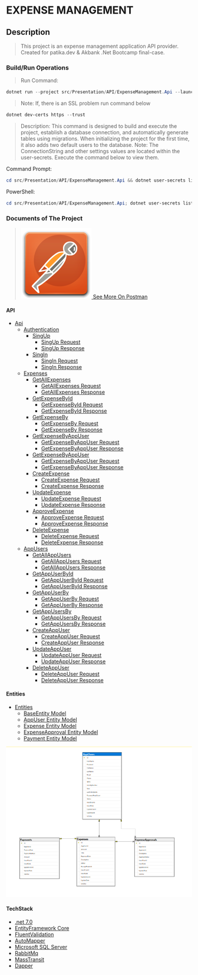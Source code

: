 # EXPENSE MANAGEMENT

## Description

>This project is an expense management application API provider. Created for patika.dev & Akbank .Net Bootcamp final-case.

### Build/Run Operations

>Run Command:

```powershell
dotnet run --project src/Presentation/API/ExpenseManagement.Api --launch-profile https
```

>Note: If, there is an SSL problem run command below

```powershell
dotnet dev-certs https --trust
```

>Description: This command is designed to build and execute the project, establish a database connection, and automatically generate tables using migrations. When initializing the project for the first time, it also adds two default users to the database.
>Note: The ConnectionString and other settings values are located within the user-secrets. Execute the command below to view them.

Command Prompt:

```powershell
cd src/Presentation/API/ExpenseManagement.Api && dotnet user-secrets list
```

PowerShell:

```powershell
cd src/Presentation/API/ExpenseManagement.Api; dotnet user-secrets list
```

### Documents of The Project

>[![image](/Documents/Images/postman.svg)
See More On Postman](https://documenter.getpostman.com/view/17157290/2s9YymFPsU#intro)

#### API

- [Api](/Documents/Api/)
  - [Authentication](/Documents/Api/Authentication.Api.md)
    - [SingUp](/Documents/Api/Authentication.Api.md#signup)
      - [SingUp Request](/Documents/Api/Authentication.Api.md#signup-request)
      - [SingUp Response](/Documents/Api/Authentication.Api.md#signup-response)
    - [SingIn](/Documents/Api/Authentication.Api.md#signin)
      - [SingIn Request](/Documents/Api/Authentication.Api.md#signin-request)
      - [SingIn Response](/Documents/Api/Authentication.Api.md#signin-response)
  - [Expenses](/Documents/Api/Expenses.Api.md#expenses)
    - [GetAllExpenses](/Documents/Api/Expenses.Api.md#getallexpenses)
      - [GetAllExpenses Request](/Documents/Api/Expenses.Api.md#getallexpenses-request)
      - [GetAllExpenses Response](/Documents/Api/Expenses.Api.md#getallexpenses-response)
    - [GetExpenseById](/Documents/Api/Expenses.Api.md#getexpensebyid)
      - [GetExpenseById Request](/Documents/Api/Expenses.Api.md#getexpensebyid-request)
      - [GetExpenseById Response](/Documents/Api/Expenses.Api.md#getexpensebyid-response)
    - [GetExpenseBy](/Documents/Api/Expenses.Api.md#getexpenseby)
      - [GetExpenseBy Request](/Documents/Api/Expenses.Api.md#getexpenseby-request)
      - [GetExpenseBy Response](/Documents/Api/Expenses.Api.md#getexpenseby-response)
    - [GetExpenseByAppUser](/Documents/Api/Expenses.Api.md#getexpensebyappuser)
      - [GetExpenseByAppUser Request](/Documents/Api/Expenses.Api.md#getexpensebyappuser-request)
      - [GetExpenseByAppUser Response](/Documents/Api/Expenses.Api.md#getexpensebyappuser-response)
    - [GetExpenseByAppUser](/Documents/Api/Expenses.Api.md#getexpensebyappuser)
      - [GetExpenseByAppUser Request](/Documents/Api/Expenses.Api.md#getexpensebyappuser-request)
      - [GetExpenseByAppUser Response](/Documents/Api/Expenses.Api.md#getexpensebyappuser-response)
    - [CreateExpense](/Documents/Api/Expenses.Api.md#createexpense)
      - [CreateExpense Request](/Documents/Api/Expenses.Api.md#createexpense-request)
      - [CreateExpense Response](/Documents/Api/Expenses.Api.md#createexpense-response)
    - [UpdateExpense](/Documents/Api/Expenses.Api.md#updateexpense)
      - [UpdateExpense Request](/Documents/Api/Expenses.Api.md#updateexpense-request)
      - [UpdateExpense Response](/Documents/Api/Expenses.Api.md#updateexpense-response)
    - [ApproveExpense](/Documents/Api/Expenses.Api.md#approveexpense)
      - [ApproveExpense Request](/Documents/Api/Expenses.Api.md#approveexpense-request)
      - [ApproveExpense Response](/Documents/Api/Expenses.Api.md#approveexpense-response)
    - [DeleteExpense](/Documents/Api/Expenses.Api.md#deleteexpense)
      - [DeleteExpense Request](/Documents/Api/Expenses.Api.md#deleteexpense-request)
      - [DeleteExpense Response](/Documents/Api/Expenses.Api.md#deleteexpense-response)
  - [AppUsers](/Documents/Api/AppUsers.Api.md#appusers)
    - [GetAllAppUsers](/Documents/Api/AppUsers.Api.md#getallappusers)
      - [GetAllAppUsers Request](/Documents/Api/AppUsers.Api.md#getallappusers-request)
      - [GetAllAppUsers Response](/Documents/Api/AppUsers.Api.md#getallappusers-response)
    - [GetAppUserById](/Documents/Api/AppUsers.Api.md#getappuserbyid)
      - [GetAppUserById Request](/Documents/Api/AppUsers.Api.md#getappuserbyid-request)
      - [GetAppUserById Response](/Documents/Api/AppUsers.Api.md#getappuserbyid-response)
    - [GetAppUserBy](/Documents/Api/AppUsers.Api.md#getappuserby)
      - [GetAppUserBy Request](/Documents/Api/AppUsers.Api.md#getappuserby-request)
      - [GetAppUserBy Response](/Documents/Api/AppUsers.Api.md#getappuserby-response)
    - [GetAppUsersBy](/Documents/Api/AppUsers.Api.md#getappusersby)
      - [GetAppUsersBy Request](/Documents/Api/AppUsers.Api.md#getappusersby-request)
      - [GetAppUsersBy Response](/Documents/Api/AppUsers.Api.md#getappusersby-response)
    - [CreateAppUser](/Documents/Api/AppUsers.Api.md#createappuser)
      - [CreateAppUser Request](/Documents/Api/AppUsers.Api.md#createappuser-request)
      - [CreateAppUser Response](/Documents/Api/AppUsers.Api.md#createappuser-response)
    - [UpdateAppUser](/Documents/Api/AppUsers.Api.md#updateappuser)
      - [UpdateAppUser Request](/Documents/Api/AppUsers.Api.md#updateappuser-request)
      - [UpdateAppUser Response](/Documents/Api/AppUsers.Api.md#updateappuser-response)
    - [DeleteAppUser](/Documents/Api/AppUsers.Api.md#deleteappuser)
      - [DeleteAppUser Request](/Documents/Api/AppUsers.Api.md#deleteappuser-request)
      - [DeleteAppUser Response](/Documents/Api/AppUsers.Api.md#deleteappuser-response)

#### Entities

- [Entities](/Documents/Entities/)
  - [BaseEntity Model](/Documents/Entities/BaseEntity.md)
  - [AppUser Entity Model](/Documents/Entities/AppUser.Entity.md)
  - [Expense Entity Model](/Documents/Entities/Expense.Entity.md)
  - [ExpenseApproval Entity Model](/Documents/Entities/ExpenseApproval.Entity.md)
  - [Payment Entity Model](/Documents/Entities/Payment.Entity.md)

![Database Diagram](/Documents/Images/DbDiagram.png)

#### TechStack

- [.net 7.0](https://learn.microsoft.com/tr-tr/dotnet/core/whats-new/dotnet-7)
- [EntityFramework Core](https://learn.microsoft.com/en-us/ef/core/)
- [FluentValidation](https://learn.microsoft.com/en-us/ef/core/)
- [AutoMapper](https://automapper.org/)
- [Microsoft SQL Server](https://learn.microsoft.com/en-us/sql/sql-server/?view=sql-server-ver16)
- [RabbitMq](https://www.rabbitmq.com/documentation.html)
- [MassTransit](https://masstransit.io/documentation/concepts)
- [Dapper](https://github.com/DapperLib/Dapper)
